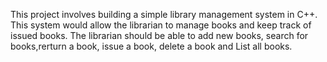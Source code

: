 This project involves building a simple library management system in C++. This system 
would allow the librarian to manage books and keep track of issued books. The librarian 
should be able to add new books, search for books,rerturn a book, issue a book, delete a book and List all books.
 
